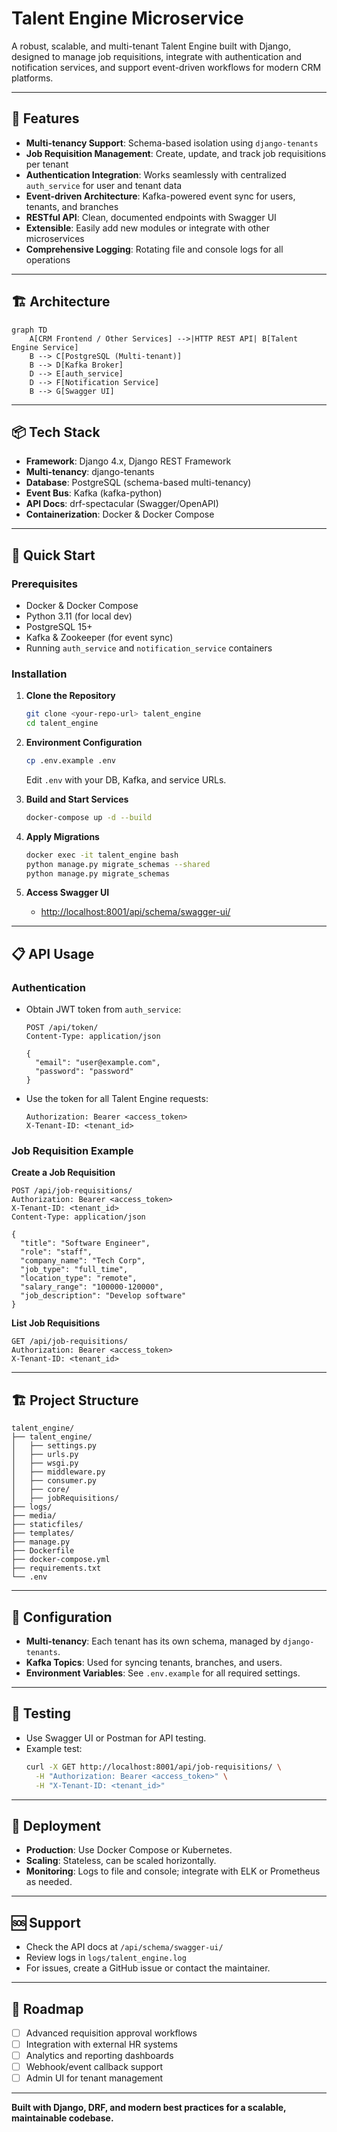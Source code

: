 # Talent Engine Microservice

A robust, scalable, and multi-tenant Talent Engine built with Django, designed to manage job requisitions, integrate with authentication and notification services, and support event-driven workflows for modern CRM platforms.

---

## 🚀 Features

- **Multi-tenancy Support**: Schema-based isolation using `django-tenants`
- **Job Requisition Management**: Create, update, and track job requisitions per tenant
- **Authentication Integration**: Works seamlessly with centralized `auth_service` for user and tenant data
- **Event-driven Architecture**: Kafka-powered event sync for users, tenants, and branches
- **RESTful API**: Clean, documented endpoints with Swagger UI
- **Extensible**: Easily add new modules or integrate with other microservices
- **Comprehensive Logging**: Rotating file and console logs for all operations

---

## 🏗 Architecture

```mermaid
graph TD
    A[CRM Frontend / Other Services] -->|HTTP REST API| B[Talent Engine Service]
    B --> C[PostgreSQL (Multi-tenant)]
    B --> D[Kafka Broker]
    D --> E[auth_service]
    D --> F[Notification Service]
    B --> G[Swagger UI]
```

---

## 📦 Tech Stack

- **Framework**: Django 4.x, Django REST Framework
- **Multi-tenancy**: django-tenants
- **Database**: PostgreSQL (schema-based multi-tenancy)
- **Event Bus**: Kafka (kafka-python)
- **API Docs**: drf-spectacular (Swagger/OpenAPI)
- **Containerization**: Docker & Docker Compose

---

## 🚀 Quick Start

### Prerequisites

- Docker & Docker Compose
- Python 3.11 (for local dev)
- PostgreSQL 15+
- Kafka & Zookeeper (for event sync)
- Running `auth_service` and `notification_service` containers

### Installation

1. **Clone the Repository**
    ```bash
    git clone <your-repo-url> talent_engine
    cd talent_engine
    ```

2. **Environment Configuration**
    ```bash
    cp .env.example .env
    ```
    Edit `.env` with your DB, Kafka, and service URLs.

3. **Build and Start Services**
    ```bash
    docker-compose up -d --build
    ```

4. **Apply Migrations**
    ```bash
    docker exec -it talent_engine bash
    python manage.py migrate_schemas --shared
    python manage.py migrate_schemas
    ```

5. **Access Swagger UI**
    - [http://localhost:8001/api/schema/swagger-ui/](http://localhost:8001/api/schema/swagger-ui/)

---

## 📋 API Usage

### Authentication

- Obtain JWT token from `auth_service`:
    ```http
    POST /api/token/
    Content-Type: application/json

    {
      "email": "user@example.com",
      "password": "password"
    }
    ```

- Use the token for all Talent Engine requests:
    ```
    Authorization: Bearer <access_token>
    X-Tenant-ID: <tenant_id>
    ```

### Job Requisition Example

**Create a Job Requisition**
```http
POST /api/job-requisitions/
Authorization: Bearer <access_token>
X-Tenant-ID: <tenant_id>
Content-Type: application/json

{
  "title": "Software Engineer",
  "role": "staff",
  "company_name": "Tech Corp",
  "job_type": "full_time",
  "location_type": "remote",
  "salary_range": "100000-120000",
  "job_description": "Develop software"
}
```

**List Job Requisitions**
```http
GET /api/job-requisitions/
Authorization: Bearer <access_token>
X-Tenant-ID: <tenant_id>
```

---

## 🏗 Project Structure

```
talent_engine/
├── talent_engine/
│   ├── settings.py
│   ├── urls.py
│   ├── wsgi.py
│   ├── middleware.py
│   ├── consumer.py
│   ├── core/
│   ├── jobRequisitions/
├── logs/
├── media/
├── staticfiles/
├── templates/
├── manage.py
├── Dockerfile
├── docker-compose.yml
├── requirements.txt
└── .env
```

---

## 🔧 Configuration

- **Multi-tenancy**: Each tenant has its own schema, managed by `django-tenants`.
- **Kafka Topics**: Used for syncing tenants, branches, and users.
- **Environment Variables**: See `.env.example` for all required settings.

---

## 🧪 Testing

- Use Swagger UI or Postman for API testing.
- Example test:
    ```bash
    curl -X GET http://localhost:8001/api/job-requisitions/ \
      -H "Authorization: Bearer <access_token>" \
      -H "X-Tenant-ID: <tenant_id>"
    ```

---

## 🚀 Deployment

- **Production**: Use Docker Compose or Kubernetes.
- **Scaling**: Stateless, can be scaled horizontally.
- **Monitoring**: Logs to file and console; integrate with ELK or Prometheus as needed.

---

## 🆘 Support

- Check the API docs at `/api/schema/swagger-ui/`
- Review logs in `logs/talent_engine.log`
- For issues, create a GitHub issue or contact the maintainer.

---

## 🎯 Roadmap

- [ ] Advanced requisition approval workflows
- [ ] Integration with external HR systems
- [ ] Analytics and reporting dashboards
- [ ] Webhook/event callback support
- [ ] Admin UI for tenant management

---

**Built with Django, DRF, and modern best practices for a scalable, maintainable codebase.**